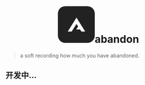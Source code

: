 <center><h1><img src="./logo.png"/ style="width:100px;border-radius:20px;">abandon</h1></center>

> a soft recording how much you have abandoned.

## 开发中...
